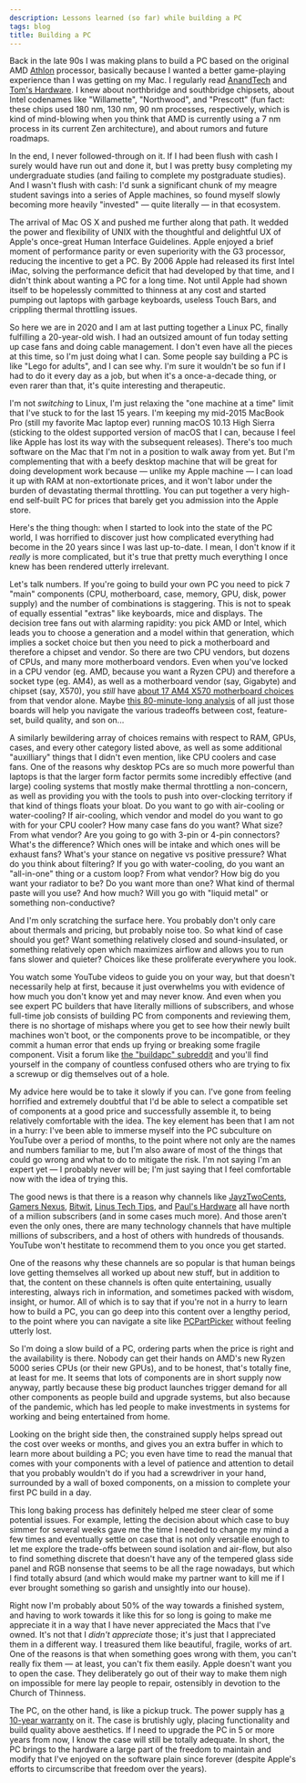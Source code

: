 ```yaml
---
description: Lessons learned (so far) while building a PC
tags: blog
title: Building a PC
---
```


Back in the late 90s I was making plans to build a PC based on the original AMD [Athlon](https://en.wikipedia.org/wiki/Athlon) processor, basically because I wanted a better game-playing experience than I was getting on my Mac. I regularly read [AnandTech](https://www.anandtech.com/) and [Tom's Hardware](https://www.tomshardware.com/). I knew about northbridge and southbridge chipsets, about Intel codenames like "Willamette", "Northwood", and "Prescott" (fun fact: these chips used 180 nm, 130 nm, 90 nm processes, respectively, which is kind of mind-blowing when you think that AMD is currently using a 7 nm process in its current Zen architecture), and about rumors and future roadmaps.

In the end, I never followed-through on it. If I had been flush with cash I surely would have run out and done it, but I was pretty busy completing my undergraduate studies (and failing to complete my postgraduate studies). And I wasn't flush with cash: I'd sunk a significant chunk of my meagre student savings into a series of Apple machines, so found myself slowly becoming more heavily "invested" — quite literally — in that ecosystem.

The arrival of Mac OS X and pushed me further along that path. It wedded the power and flexibility of UNIX with the thoughtful and delightful UX of Apple's once-great Human Interface Guidelines. Apple enjoyed a brief moment of performance parity or even superiority with the G3 processor, reducing the incentive to get a PC. By 2006 Apple had released its first Intel iMac, solving the performance deficit that had developed by that time, and I didn't think about wanting a PC for a long time. Not until Apple had shown itself to be hopelessly committed to thinness at any cost and started pumping out laptops with garbage keyboards, useless Touch Bars, and crippling thermal throttling issues.

So here we are in 2020 and I am at last putting together a Linux PC, finally fulfilling a 20-year-old wish. I had an outsized amount of fun today setting up case fans and doing cable management. I don't even have all the pieces at this time, so I'm just doing what I can. Some people say building a PC is like "Lego for adults", and I can see why. I'm sure it wouldn't be so fun if I had to do it every day as a job, but when it's a once-a-decade thing, or even rarer than that, it's quite interesting and therapeutic.

I'm not _switching_ to Linux, I'm just relaxing the "one machine at a time" limit that I've stuck to for the last 15 years. I'm keeping my mid-2015 MacBook Pro (still my favorite Mac laptop ever) running macOS 10.13 High Sierra (sticking to the oldest supported version of macOS that I can, because I feel like Apple has lost its way with the subsequent releases). There's too much software on the Mac that I'm not in a position to walk away from yet. But I'm complementing that with a beefy desktop machine that will be great for doing development work because — unlike my Apple machine — I can load it up with RAM at non-extortionate prices, and it won't labor under the burden of devastating thermal throttling. You can put together a very high-end self-built PC for prices that barely get you admission into the Apple store.

Here's the thing though: when I started to look into the state of the PC world, I was horrified to discover just how complicated everything had become in the 20 years since I was last up-to-date. I mean, I don't know if it *really* is more complicated, but it's true that pretty much everything I once knew has been rendered utterly irrelevant.

Let's talk numbers. If you're going to build your own PC you need to pick 7 "main" components (CPU, motherboard, case, memory, GPU, disk, power supply) and the number of combinations is staggering. This is not to speak of equally essential "extras" like keyboards, mice and displays. The decision tree fans out with alarming rapidity: you pick AMD or Intel, which leads you to choose a generation and a model within that generation, which implies a socket choice but then you need to pick a motherboard and therefore a chipset and vendor. So there are two CPU vendors, but dozens of CPUs, and many more motherboard vendors. Even when you've locked in a CPU vendor (eg. AMD, because you want a Ryzen CPU) and therefore a socket type (eg. AM4), as well as a motherboard vendor (say, Gigabyte) and chipset (say, X570), you _still_ have [about 17 AM4 X570 motherboard choices](https://www.gigabyte.com/Motherboard/Socket-AM4) from that vendor alone. Maybe [this 80-minute-long analysis](https://youtu.be/TgI3ilq6h8A) of all just those boards will help you navigate the various tradeoffs between cost, feature-set, build quality, and son on...

A similarly bewildering array of choices remains with respect to RAM, GPUs, cases, and every other category listed above, as well as some additional "auxilliary" things that I didn't even mention, like CPU coolers and case fans. One of the reasons why desktop PCs are so much more powerful than laptops is that the larger form factor permits some incredibly effective (and large) cooling systems that mostly make thermal throttling a non-concern, as well as providing you with the tools to push into over-clocking territory if that kind of things floats your bloat. Do you want to go with air-cooling or water-cooling? If air-cooling, which vendor and model do you want to go with for your CPU cooler? How many case fans do you want? What size? From what vendor? Are you going to go with 3-pin or 4-pin connectors? What's the difference? Which ones will be intake and which ones will be exhaust fans? What's your stance on negative vs positive pressure? What do you think about filtering? If you go with water-cooling, do you want an "all-in-one" thing or a custom loop? From what vendor? How big do you want your radiator to be? Do you want more than one? What kind of thermal paste will you use? And how much? Will you go with "liquid metal" or something non-conductive?

And I'm only scratching the surface here. You probably don't only care about thermals and pricing, but probably noise too. So what kind of case should you get? Want something relatively closed and sound-insulated, or something relatively open which maximizes airflow and allows you to run fans slower and quieter? Choices like these proliferate everywhere you look.

You watch some YouTube videos to guide you on your way, but that doesn't necessarily help at first, because it just overwhelms you with evidence of how much you don't know yet and may never know. And even when you see expert PC builders that have literally millions of subscribers, and whose full-time job consists of building PC from components and reviewing them, there is no shortage of mishaps where you get to see how their newly built machines won't boot, or the components prove to be incompatible, or they commit a human error that ends up frying or breaking some fragile component. Visit a forum like [the "buildapc" subreddit](https://www.reddit.com/r/buildapc/) and you'll find yourself in the company of countless confused others who are trying to fix a screwup or dig themselves out of a hole.

My advice here would be to take it slowly if you can. I've gone from feeling horrified and extremely doubtful that I'd be able to select a compatible set of components at a good price and successfully assemble it, to being relatively comfortable with the idea. The key element has been that I am not in a hurry: I've been able to immerse myself into the PC subculture on YouTube over a period of months, to the point where not only are the names and numbers familiar to me, but I'm also aware of most of the things that could go wrong and what to do to mitigate the risk. I'm not saying I'm an expert yet — I probably never will be; I'm just saying that I feel comfortable now with the idea of trying this.

The good news is that there is a reason why channels like [JayzTwoCents](https://www.youtube.com/channel/UCkWQ0gDrqOCarmUKmppD7GQ), [Gamers Nexus](https://www.youtube.com/channel/UChIs72whgZI9w6d6FhwGGHA), [Bitwit](https://www.youtube.com/channel/UCftcLVz-jtPXoH3cWUUDwYw), [Linus Tech Tips](https://www.youtube.com/channel/UCXuqSBlHAE6Xw-yeJA0Tunw), and [Paul's Hardware](https://www.youtube.com/channel/UCvWWf-LYjaujE50iYai8WgQ) all have north of a million subscribers (and in some cases much more). And those aren't even the only ones, there are many technology channels that have multiple millions of subscribers, and a host of others with hundreds of thousands. YouTube won't hestitate to recommend them to you once you get started.

One of the reasons why these channels are so popular is that human beings love getting themselves all worked up about new stuff, but in addition to that, the content on these channels is often quite entertaining, usually interesting, always rich in information, and sometimes packed with wisdom, insight, or humor. All of which is to say that if you're not in a hurry to learn how to build a PC, you can go deep into this content over a lengthy period, to the point where you can navigate a site like [PCPartPicker](https://pcpartpicker.com/) without feeling utterly lost.

So I'm doing a slow build of a PC, ordering parts when the price is right and the availability is there. Nobody can get their hands on AMD's new Ryzen 5000 series CPUs (or their new GPUs), and to be honest, that's totally fine, at least for me. It seems that lots of components are in short supply now anyway, partly because these big product launches trigger demand for all other components as people build and upgrade systems, but also because of the pandemic, which has led people to make investments in systems for working and being entertained from home.

Looking on the bright side then, the constrained supply helps spread out the cost over weeks or months, and gives you an extra buffer in which to learn more about building a PC; you even have time to read the manual that comes with your components with a level of patience and attention to detail that you probably wouldn't do if you had a screwdriver in your hand, surrounded by a wall of boxed components, on a mission to complete your first PC build in a day.

This long baking process has definitely helped me steer clear of some potential issues. For example, letting the decision about which case to buy simmer for several weeks gave me the time I needed to change my mind a few times and eventually settle on case that is not only versatile enough to let me explore the trade-offs between sound isolation and air-flow, but also to find something discrete that doesn't have any of the tempered glass side panel and RGB nonsense that seems to be all the rage nowadays, but which I find totally absurd (and which would make my partner want to kill me if I ever brought something so garish and unsightly into our house).

Right now I'm probably about 50% of the way towards a finished system, and having to work towards it like this for so long is going to make me appreciate it in a way that I have never appreciated the Macs that I've owned. It's not that I *didn't appreciate* those; it's just that I appreciated them in a different way. I treasured them like beautiful, fragile, works of art. One of the reasons is that when something goes wrong with them, you can't really fix them — at least, you can't fix them easily. Apple doesn't want you to open the case. They deliberately go out of their way to make them nigh on impossible for mere lay people to repair, ostensibly in devotion to the Church of Thinness.

The PC, on the other hand, is like a pickup truck. The power supply has [a 10-year warranty](https://www.corsair.com/us/en/company/press-release/corsair-extends-select-psu-warranties-from-7-years-to-10-years) on it. The case is brutishly ugly, placing functionality and build quality above aesthetics. If I need to upgrade the PC in 5 or more years from now, I know the case will still be totally adequate. In short, the PC brings to the hardware a large part of the freedom to maintain and modify that I've enjoyed on the software plain since forever (despite Apple's efforts to circumscribe that freedom over the years).
